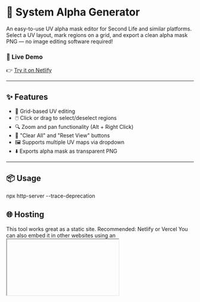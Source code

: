# 🧩 System Alpha Generator

An easy-to-use UV alpha mask editor for Second Life and similar platforms. Select a UV layout, mark regions on a grid, and export a clean alpha mask PNG — no image editing software required!

### 🚀 Live Demo
👉 [Try it on Netlify](https://incomparable-gecko-c13ec1.netlify.app/)

---

## ✨ Features

- 🔲 Grid-based UV editing
- 🖱️ Click or drag to select/deselect regions
- 🔍 Zoom and pan functionality (Alt + Right Click)
- 🧼 "Clear All" and "Reset View" buttons
- 🖼️ Supports multiple UV maps via dropdown
- ⬇️ Exports alpha mask as transparent PNG

---

## 📦 Usage
npx http-server --trace-deprecation

## 🌐 Hosting
This tool works great as a static site.
Recommended: Netlify or Vercel
You can also embed it in other websites using an <iframe>

## 🧠 Credits & Notes
Inspired by the needs of Second Life creators for quick and flexible alpha generation.

